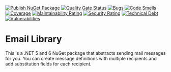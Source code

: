 [![Publish NuGet Package](https://github.com/nikneem/email/actions/workflows/deploy-nuget.yml/badge.svg)](https://github.com/nikneem/email/actions/workflows/deploy-nuget.yml)
[![Quality Gate Status](https://sonarcloud.io/api/project_badges/measure?project=nikneem_email&metric=alert_status)](https://sonarcloud.io/summary/new_code?id=nikneem_email)
[![Bugs](https://sonarcloud.io/api/project_badges/measure?project=nikneem_email&metric=bugs)](https://sonarcloud.io/summary/new_code?id=nikneem_email)
[![Code Smells](https://sonarcloud.io/api/project_badges/measure?project=nikneem_email&metric=code_smells)](https://sonarcloud.io/summary/new_code?id=nikneem_email)
[![Coverage](https://sonarcloud.io/api/project_badges/measure?project=nikneem_email&metric=coverage)](https://sonarcloud.io/summary/new_code?id=nikneem_email)
[![Maintainability Rating](https://sonarcloud.io/api/project_badges/measure?project=nikneem_email&metric=sqale_rating)](https://sonarcloud.io/summary/new_code?id=nikneem_email)
[![Security Rating](https://sonarcloud.io/api/project_badges/measure?project=nikneem_email&metric=security_rating)](https://sonarcloud.io/summary/new_code?id=nikneem_email)
[![Technical Debt](https://sonarcloud.io/api/project_badges/measure?project=nikneem_email&metric=sqale_index)](https://sonarcloud.io/summary/new_code?id=nikneem_email)
[![Vulnerabilities](https://sonarcloud.io/api/project_badges/measure?project=nikneem_email&metric=vulnerabilities)](https://sonarcloud.io/summary/new_code?id=nikneem_email)

# Email Library

This is a .NET 5 and 6 NuGet package that abstracts sending mail messages for you. You can create message definitions with multiple recipients and add substitution fields for each recipient.
